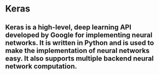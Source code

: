 # Keras 

## Keras is a high-level, deep learning API developed by Google for implementing neural networks. It is written in Python and is used to make the implementation of neural networks easy. It also supports multiple backend neural network computation.    